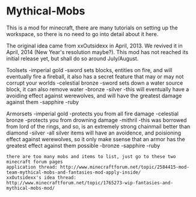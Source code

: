 Mythical-Mobs
=============
  This is a mod for minecraft, there are many tutorials on setting up the workspace, so there is no need to go into detail about it here.
  
  The original idea came from xxOutsidexx in April, 2013. We revived it in April, 2014 (New Year's resolution maybe?). This mod has not reached its initial release yet, but shall do so around July/August.
  
  Toolsets
    -imperial gold
      -sword sets blocks, entities on fire, and will eventually fire a fireball, it also has a secret feature that may or         may not corrupt your worlds
    -celestial bronze
      -sword sets down a water source block, it can also remove water
    -bronze
    -silver
      -this will eventually have a avoiding effect against werewolves, and will have the greatest damage against them
    -sapphire
    -ruby
  
  Armorsets
    -imperial gold
      -protects you from all fire damage
    -celestial bronze
      -protects you from drowning damage
    -mithril
      -this was borrowed from lord of the rings, and so, is an extremely strong chainmail better than diamond
    -silver
      -all silver items will have an avoidence, and poisioning effect against werewolves, so it only make ssense that an          armor has the greatest effect against them possible
    -bronze
    -sapphire
    -ruby
    
    there are too many mobs and items to list, just go to these two minecraft forum pages
    application thread: http://www.minecraftforum.net/topic/2584415-mod-team-mythical-mobs-and-fantasies-mod-apply-inside/
    xxOutsidexx's idea thread: http://www.minecraftforum.net/topic/1765273-wip-fantasies-and-mythical-mobs-mod/
  
